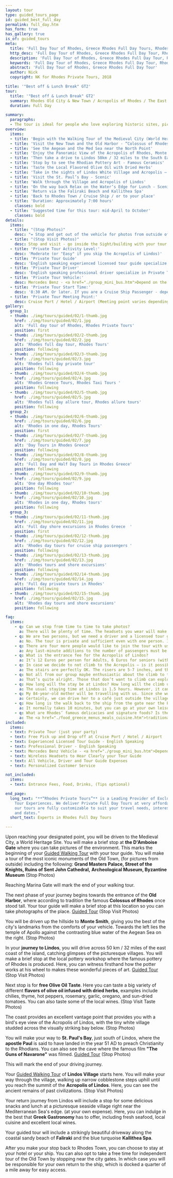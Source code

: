 ```yaml
---
layout: tour
type: guided_tours_page
id: guided_best_full_day
permalink: full_day.htm
has_form: true
has_gallery: true
is_of: guided_tours
meta:
  title: 'Full Day Tour of Rhodes, Greece Rhodes Full Day Tours, Rhodes Private Tours'
  http_desc: 'Full Day Tour of Rhodes, Greece Rhodes Full Day Tour, Rhodes Private Tours'
  description: 'Full Day Tour of Rhodes, Greece Rhodes Full Day Tour, Rhodes Private Tours'
  keywords: 'Full Day Tour of Rhodes, Greece Rhodes Full Day Tour, Rhodes Private Tours'
  abstract: 'Full Day Tour of Rhodes, Greece Rhodes Full Day Tour'
  author: Nick
  copyright: NK for Rhodes Private Tours, 2018

title: '"Best off & Lunch Break" GT2'
tour:
  title: '"Best off & Lunch Break" GT2'
  summary: Rhodes Old City & New Town / Acropolis of Rhodes / The East Coast of the Island / Village & Acropolis of Lindos / Lunch by the Sea
  duration: Full Day

summary:
  paragraphs:
  - The tour is ideal for people who love exploring historic sites, picturesque sceneries, spectacular views and experiencing the taste of what the local cuisine has to offer. Greek Gastronomy is known for delicious foods and wines, all of which are highly recommended to cruise ship passengers, those dropping by plane for a day, or visitors who plan on staying for only a brief period.
overview:
  items:
  - title: 'Begin with the Walking Tour of the Medieval City (World Heritage Site)'
  - title: 'Visit the New Town and the Old Harbor - “Colossus of Rhodes”'
  - title: 'See the Aegean and the Med Sea near the North Point'
  - title: 'Enjoy the Panoramic View of the Acropolis of Rhodes, Monte Smith'
  - title: 'Then take a drive to Lindos 50km / 32 miles to the South East'
  - title: 'Stop by to see the Rhodian Pottery Art - Famous Ceramics'
  - title: 'Taste the Local Flavored Olive Oil with Dried Herbs'
  - title: 'Take in the sights of Lindos White Village and Acropolis – Scenic'
  - title: 'Visit the St. Paul’s Bay - Scenic'
  - title: 'Walk through the Village and Acropolis of Lindos'
  - title: 'On the way back Relax on the Water’s Edge for Lunch - Scenic'
  - title: 'Return via the Faliraki Beach and Kallithea Spa'
  - title: 'Back to Rhodes Town / Cruise Ship / or to your place'
  - title: 'Duration: Approximately 7:00 hours'
    classes: bold
  - title: 'Suggested time for this tour: mid-April to October'
    classes: bold
details:
  items:
  - title: "(Stop Photos)"
    desc: "= Stop and get out of the vehicle for photos from outside of the Sight/Building (Guided Tour) (stay close to vehicle)"
  - title: "(Stop Visit Photos)"
    desc: Stop and visit - go inside the Sight/building with your tour guide for photos and <u>Guided Walking Tour</u>
  - title: 'Private Tour Activity Level:'
    desc: 'Moderate (or "Easy" if you skip the Acropolis of Lindos)'
  - title: 'Private Tour Guide'
    desc: 'English speaking experienced licensed tour guide specialize in Private Tours'
  - title: 'Private Tour Driver'
    desc: 'English speaking professional driver specialize in Private Tours'
  - title: 'Private Tour Vehicle:'
    desc: Mercedes Benz - <a href="./group_mini_bus.htm">Depend on the size of your group</a>
  - title: 'Private Tour Start Time:'
    desc: '8:30 AM. Or later. If you are a Cruise Ship Passenger - depend on your cruise ship dock time.'
  - title: 'Private Tour Meeting Point:'
    desc: Cruise Port / Hotel / Airport (Meeting point varies depending on option booked)
gallery:
  group_1:
  - thumb: ./img/tours/guided/02/1-thumb.jpg
    href: ./img/tours/guided/02/1.jpg
    alt: 'Full day tour of Rhodes, Rhodes Private Tours'
    position: first
  - thumb: ./img/tours/guided/02/2-thumb.jpg
    href: ./img/tours/guided/02/2.jpg
    alt: 'Rhodes full day tour, Rhodes Tours'
    position: following
  - thumb: ./img/tours/guided/02/3-thumb.jpg
    href: ./img/tours/guided/02/3.jpg
    alt: 'Rhodes full day private tour'
    position: following
  - thumb: ./img/tours/guided/02/4-thumb.jpg
    href: ./img/tours/guided/02/4.jpg
    alt: 'Rhodes Greece Tours, Rhodes Taxi Tours '
    position: following
  - thumb: ./img/tours/guided/02/5-thumb.jpg
    href: ./img/tours/guided/02/5.jpg
    alt: 'Rhodes full day allure tour, Rhodes allure tours'
    position: following
  group_2:
  - thumb: ./img/tours/guided/02/6-thumb.jpg
    href: ./img/tours/guided/02/6.jpg
    alt: 'Rhodes in one day, Rhodes Tours'
    position: first
  - thumb: ./img/tours/guided/02/7-thumb.jpg
    href: ./img/tours/guided/02/7.jpg
    alt: 'Day Tours in Rhodes Greece'
    position: following
  - thumb: ./img/tours/guided/02/8-thumb.jpg
    href: ./img/tours/guided/02/8.jpg
    alt: 'Full Day and Half Day Tours in Rhodes Greece'
    position: following
  - thumb: ./img/tours/guided/02/9-thumb.jpg
    href: ./img/tours/guided/02/9.jpg
    alt: 'One day Rhodes tour'
    position: following
  - thumb: ./img/tours/guided/02/10-thumb.jpg
    href: ./img/tours/guided/02/10.jpg
    alt: 'Rhodes in one day, Rhodes tours'
    position: following
  group_3:
  - thumb: ./img/tours/guided/02/11-thumb.jpg
    href: ./img/tours/guided/02/11.jpg
    alt: 'Full day shore excursions in Rhodes Greece  '
    position: first
  - thumb: ./img/tours/guided/02/12-thumb.jpg
    href: ./img/tours/guided/02/12.jpg
    alt: 'Rhodes day tours for cruise ship passengers '
    position: following
  - thumb: ./img/tours/guided/02/13-thumb.jpg
    href: ./img/tours/guided/02/13.jpg
    alt: 'Rhodes tours and shore excursions'
    position: following
  - thumb: ./img/tours/guided/02/14-thumb.jpg
    href: ./img/tours/guided/02/14.jpg
    alt: 'Full day private tours in Rhodes'
    position: following
  - thumb: ./img/tours/guided/02/15-thumb.jpg
    href: ./img/tours/guided/02/15.jpg
    alt: 'Rhodes day tours and shore excursions'
    position: following

faq:
  items:
    - q: Can we stop from time to time to take photos?
      a: There will be plenty of time. The headsets you wear will make sure you hear the tour guide as long as you stay within 25-50 feet. This’ll give you the freedom to move around and enjoy the tour, instead of huddling together. The guide will make sure every guest can experience the tour without missing important landmarks.
    - q: We are two persons, but we need a driver and a licensed tour guide.  Is it compulsory a minimum number of passengers for this type of tours?
      a: No. The tour is private and sufficient even with one person. If you need to reduce the individual cost, we would suggest having more people in your party.
    - q: There are four more people would like to join the tour with us, can we add them to our group?
      a: Any last-minute additions to the number of passengers must be submitted at least 24 hours in advance so we can check for availability and update your reservation. In order to comply with Port Authority and Security, we provide the tour only for the number of passengers declared in the reservation.
    - q: What is the entrance fee for the Acropolis of Lindos?
      a: It’s 12 Euros per person for Adults, 6 Euros for seniors (with Id or Passport) and no charge for those under 18. The village of Lindos doesn’t have an entrance fee at all.
    - q: In case we decide to not climb to the Acropolis – is it possible to photograph it from the bottom? Is the climb difficult and are there handrails?
      a: The stairs are perfectly OK. The risers are 5-7 inches, and the treads measure up to 18-24 inches. These aren’t fitted with handrails on either side. You can photograph from the bottom, but you’ll get the good stuff on top.
    - q: Not all from our group maybe enthusiastic about the climb to the Acropolis of Lindos.
      a: That’s quite alright. Those that don’t want to climb can explore Lindos village instead. The two groups can meet at a prearranged location and time afterward. 
    - q: How long will the stay be at Lindos? How long will the climb up and down the Acropolis take?
      a: The usual staying time at Lindos is 1.5 hours. However, it can vary depending on the travelers. (In case you need to spend more time in Lindos we need advance notice, on time of booking, as we must adjust the tour to your needs and wishes)
    - q: My 84-year-old mother will be travelling with us. Since she won’t be able to make the climb, is there something for her to do while my son climbs the Acropolis?
      a: Certainly, we can drive her to a café just outside the village where she can enjoy a drink while she waits. The café offers a spectacular view of the white village and the Acropolis of Lindos, so she won’t be missing out on anything.
    - q: How long is the walk back to the ship from the gate near the Palace of Grand Master and the Archaeological Museum?
      a: It normally takes 10 minutes, but you can go at your own leisurely pace, enjoying the sights of the Old Town.
    - q: What are Rhodes’ famous delicacies and signature foods? Is there something we shouldn’t miss? What about a souvenir shop?
      a: The <a href="./food_greece_menus_meals_cuisine.htm">traditional food</a> and <a href="./rhodes_wine_tours_wineries_greece.htm">wines</a> of Rhodes are delicious, and the <a href="./handmade_pottery_greece.htm">ceramics</a> are to die for. There are plenty of Souvenir shops around.
included:
  items:
  - text: Private Tour (just your party)
  - text: Free Pick up and Drop off at Cruise Port / Hotel / Airport
  - text: Experienced Licensed Tour Guide - English Speaking
  - text: Professional Driver - English Speaking
  - text: Mercedes Benz Vehicle - <a href="./group_mini_bus.htm">Depend on the size of your group</a>
  - text: Wireless Headsets to Hear Clearly your Tour Guide
  - text: All Vehicle, Driver and Tour Guide Expenses 
  - text: Personalized Customer Service 

not_included:
  items:
  - text: Entrance Fees, Food, Drinks, (Tips optional)

end_page:
  long_text: "**“Rhodes Private Tours”** is a Leading Provider of Exclusive and Personalized
    Tour Experiences. We deliver Private Full Day Tours at very affordable rates. All
    our tours are fully customizable to suit your travel needs, interests, schedules,
    and dates."
  short_text: Experts in Rhodes Full Day Tours

---
```

Upon reaching your designated point, you will be driven to the Medieval City, a World Heritage Site. You will make a brief stop at **the D'Amboise Gate** where you can take pictures of the environment. This marks the beginning of your <u>Guided Walking Tour</u> with your tour guide. You will make a tour of the most iconic monuments of the Old Town, (for pictures from outside) including the following: **Grand Masters Palace, Street of the Knights, Ruins of Sent John Cathedral,** **Archeological Museum, Byzantine Museum** (Stop Photos)

Reaching Marina Gate will mark the end of your walking tour.

The next phase of your journey begins towards the entrance of the **Old Harbor**, where according to tradition the famous **Colossus of Rhodes** once stood tall. Your tour guide will make a brief stop at this location so you can take photographs of the place. <u>Guided Tour</u> (Stop Visit Photos)

You will be driven up the hillside to **Monte Smith**, giving you the best of the city's landmarks from the comforts of your vehicle. Towards the left lies the temple of Apollo against the contrasting blue water of the Aegean Sea on the right. (Stop Photos)

In your **journey to Lindos**, you will drive across 50 km / 32 miles of the east coast of the island, catching glimpses of the picturesque villages. You will make a brief stop at the local pottery workshop where the famous pottery of Rhodes is produced. Here, you can witness firsthand how the potter works at his wheel to makes these wonderful pieces of art. <u>Guided Tour</u> (Stop Visit Photos)

Next stop is for **free Olive Oil Taste**. Here you can taste a big variety of different **flavors of olive oil infused with dried herbs**, examples include chilies, thyme, hot peppers, rosemary, garlic, oregano, and sun-dried tomatoes. You can also taste some of the local wines. (Stop Visit Taste Photos)

The coast provides an excellent vantage point that provides you with a bird's eye view of the Acropolis of Lindos, with the tiny white village studded across the visually striking bay below. (Stop Photos)

You will make your way to **St. Paul's Bay**, just south of Lindos, where the **apostle Paul** is said to have landed in the year 51 AD to preach Christianity to the Rhodians. You can also see the cave where the famous film **"The Guns of Navarone"** was filmed. <u>Guided Tour</u> (Stop Photos)

This will mark the end of your driving journey.

Your <u>Guided Walking Tour</u> of **Lindos Village** starts here. You will make your way through the village, walking up narrow cobblestone steps uphill until you reach the summit of the **Acropolis of Lindos**. Here, you can see the ancient remains of past civilizations. (Stop Visit Photos)

Your return journey from Lindos will include a stop for some delicious snacks and lunch at a picturesque seaside village right near the Mediterranean Sea's edge. (at your own expense). Here, you can indulge in the best that **Greek Gastronomy** has to offer, including fresh seafood, local cuisine and excellent local wines.

Your guided tour will include a strikingly beautiful driveway along the coastal sandy beach of **Faliraki** and the blue turquoise **Kallithea Spa**.

After you make your stop back to Rhodes Town, you can choose to stay at your hotel or your ship. You can also opt to take a free time for independent tour of the Old Town by stopping near the city gates. In which case you will be responsible for your own return to the ship, which is docked a quarter of a mile away for easy access.